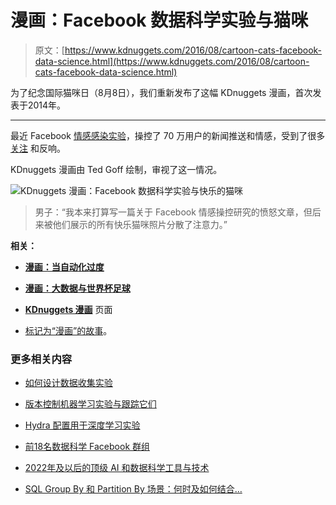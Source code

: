 # 漫画：Facebook 数据科学实验与猫咪

> 原文：[https://www.kdnuggets.com/2016/08/cartoon-cats-facebook-data-science.html](https://www.kdnuggets.com/2016/08/cartoon-cats-facebook-data-science.html)

为了纪念国际猫咪日（8月8日），我们重新发布了这幅 KDnuggets 漫画，首次发表于2014年。

* * *

最近 Facebook [情感感染实验](http://www.pnas.org/content/111/24/8788.full)，操控了 70 万用户的新闻推送和情感，受到了很多 [关注](http://www.forbes.com/sites/kashmirhill/2014/06/28/facebook-manipulated-689003-users-emotions-for-science/) 和反响。

KDnuggets 漫画由 Ted Goff 绘制，审视了这一情况。

![KDnuggets 漫画：Facebook 数据科学实验与快乐的猫咪](../Images/3194bbfd75503753bda5372196e9b1fb.png)

> 男子：“我本来打算写一篇关于 Facebook 情感操控研究的愤怒文章，但后来被他们展示的所有快乐猫咪照片分散了注意力。”

**相关：**

+   [**漫画：当自动化过度**](/2016/04/cartoon-when-automation-goes-too-far.html)

+   [**漫画：大数据与世界杯足球**](/2014/06/cartoon-big-data-world-cup-football.html)

+   [**KDnuggets 漫画**](/websites/cartoons.html) 页面

+   [标记为“漫画”的故事](/tag/cartoon)。

### 更多相关内容

+   [如何设计数据收集实验](https://www.kdnuggets.com/2022/04/design-experiments-data-collection.html)

+   [版本控制机器学习实验与跟踪它们](https://www.kdnuggets.com/2021/12/versioning-machine-learning-experiments-tracking.html)

+   [Hydra 配置用于深度学习实验](https://www.kdnuggets.com/2023/03/hydra-configs-deep-learning-experiments.html)

+   [前18名数据科学 Facebook 群组](https://www.kdnuggets.com/2022/06/top-18-data-science-facebook-groups.html)

+   [2022年及以后的顶级 AI 和数据科学工具与技术](https://www.kdnuggets.com/2022/03/nvidia-0317-top-ai-data-science-tools-techniques-2022-beyond.html)

+   [SQL Group By 和 Partition By 场景：何时及如何结合…](https://www.kdnuggets.com/sql-group-by-and-partition-by-scenarios-when-and-how-to-combine-data-in-data-science)
